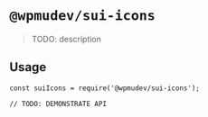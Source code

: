 # `@wpmudev/sui-icons`

> TODO: description

## Usage

```
const suiIcons = require('@wpmudev/sui-icons');

// TODO: DEMONSTRATE API
```
